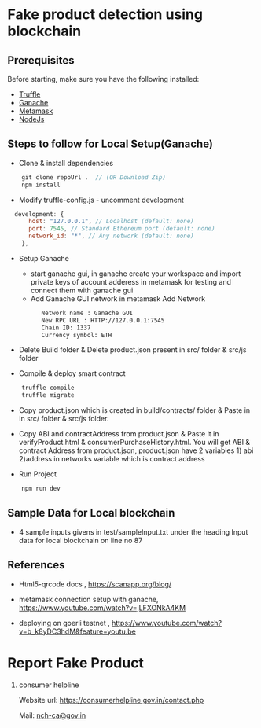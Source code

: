 # Fake product detection using blockchain

## Prerequisites

Before starting, make sure you have the following installed:

- [Truffle](https://www.trufflesuite.com/truffle)
- [Ganache](https://truffleframework.com/ganache)
- [Metamask](https://metamask.io/)
- [NodeJs](https://nodejs.org/en/download/current/)

## Steps to follow for Local Setup(Ganache)

- Clone & install dependencies

```js
    git clone repoUrl .  // (OR Download Zip)
    npm install
```

- Modify truffle-config.js - uncomment development

```js
  development: {
      host: "127.0.0.1", // Localhost (default: none)
      port: 7545, // Standard Ethereum port (default: none)
      network_id: "*", // Any network (default: none)
    },
```

- Setup Ganache

  - start ganache gui, in ganache create your workspace and import private keys of account adderess in metamask for testing and connect them with ganache gui
  - Add Ganache GUI network in metamask
    Add Network
    ```bash
       Network name : Ganache GUI
       New RPC URL : HTTP://127.0.0.1:7545
       Chain ID: 1337
       Currency symbol: ETH
    ```

- Delete Build folder & Delete product.json present in src/ folder & src/js folder

- Compile & deploy smart contract

```js
    truffle compile
    truffle migrate
```

- Copy product.json which is created in build/contracts/ folder & Paste in in src/ folder & src/js folder.

- Copy ABI and contractAddress from product.json & Paste it in verifyProduct.html & consumerPurchaseHistory.html. You will get ABI & contract Address from product.json, product.json have 2 variables 1) abi 2)address in networks variable which is contract address

- Run Project

```js
    npm run dev
```

## Sample Data for Local blockchain

- 4 sample inputs givens in test/sampleInput.txt under the heading Input data for local blockchain on line no 87

## References

- Html5-qrcode docs , https://scanapp.org/blog/

- metamask connection setup with ganache, https://www.youtube.com/watch?v=jLFXONkA4KM

- deploying on goerli testnet , https://www.youtube.com/watch?v=b_k8yDC3hdM&feature=youtu.be

# Report Fake Product

1. consumer helpline

   Website url: https://consumerhelpline.gov.in/contact.php

   Mail: nch-ca@gov.in
